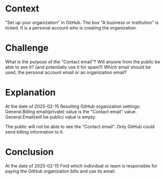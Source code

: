 # Context

"Set up your organization" in GitHub.
The box "A business or institution" is ticked.
It is a personal account who is creating the organization.

# Challenge

What is the purpose of the "Contact email"?
Will anyone from the public be able to see it? (and potentially use it for spam?)
Which email should be used, the personal account email or an organization email?

# Explanation

At the date of 2025-02-15
Resulting GitHub organization settings:
General.Billing email(private) value is the "Contact email" value.
General.Email(will be public) value is empty.

The public will not be able to see the "Contact email".
Only GitHub could send billing information to it.

# Conclusion
At the date of 2025-02-15
Find which individual or team is responsible for paying the GitHub organization bills and use its email.